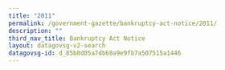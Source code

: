 ```yaml
---
title: "2011"
permalink: /government-gazette/bankruptcy-act-notice/2011/
description: ""
third_nav_title: Bankruptcy Act Notice
layout: datagovsg-v2-search
datagovsg-id: d_85b8d05a7db68a9e9fb7a507515a1446
---
```

